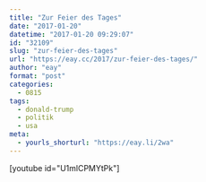 ```yaml
---
title: "Zur Feier des Tages"
date: "2017-01-20"
datetime: "2017-01-20 09:29:07"
id: "32109"
slug: "zur-feier-des-tages"
url: "https://eay.cc/2017/zur-feier-des-tages/"
author: "eay"
format: "post"
categories:
  - 0815
tags:
  - donald-trump
  - politik
  - usa
meta:
  - yourls_shorturl: "https://eay.li/2wa"
---
```


\[youtube id="U1mlCPMYtPk"\]
